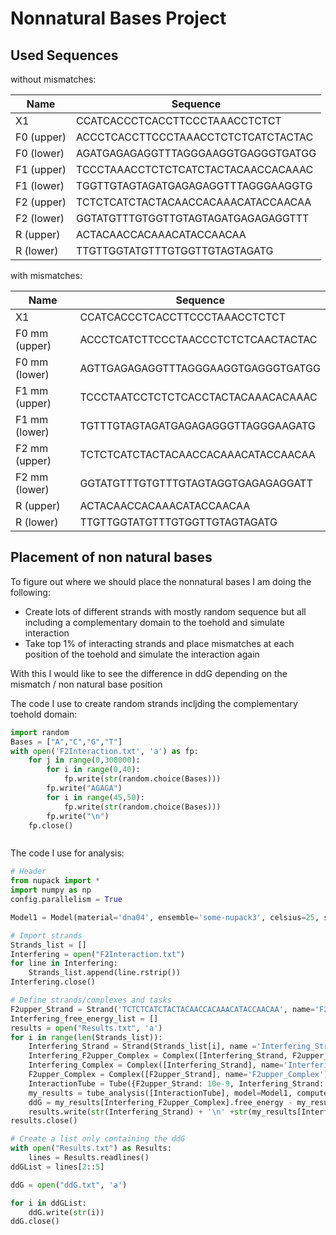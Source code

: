 # Nonnatural Bases Project

## Used Sequences

without mismatches:

| Name        | Sequence    |
| ----------- | ----------- |
|X1           | CCATCACCCTCACCTTCCCTAAACCTCTCT  |
|F0 (upper)  | ACCCTCACCTTCCCTAAACCTCTCTCATCTACTAC |
|F0 (lower)  | AGATGAGAGAGGTTTAGGGAAGGTGAGGGTGATGG |
|F1 (upper)  | TCCCTAAACCTCTCTCATCTACTACAACCACAAAC |
|F1 (lower)  | TGGTTGTAGTAGATGAGAGAGGTTTAGGGAAGGTG |
|F2 (upper)  | TCTCTCATCTACTACAACCACAAACATACCAACAA |
|F2 (lower)  | GGTATGTTTGTGGTTGTAGTAGATGAGAGAGGTTT |
|R (upper)  | ACTACAACCACAAACATACCAACAA |
|R (lower)  | TTGTTGGTATGTTTGTGGTTGTAGTAGATG |

with mismatches:

| Name        | Sequence    |
| ----------- | ----------- |
|X1           | CCATCACCCTCACCTTCCCTAAACCTCTCT  |
|F0 mm (upper)  |ACCCTCATCTTCCCTAACCCTCTCTCAACTACTAC|
|F0 mm (lower)  |AGTTGAGAGAGGTTTAGGGAAGGTGAGGGTGATGG|
|F1 mm (upper)  |TCCCTAATCCTCTCTCACCTACTACAAACACAAAC|
|F1 mm (lower)  |TGTTTGTAGTAGATGAGAGAGGGTTAGGGAAGATG|
|F2 mm (upper)  |TCTCTCATCTACTACAACCACAAACATACCAACAA|
|F2 mm (lower)  |GGTATGTTTGTGTTTGTAGTAGGTGAGAGAGGATT|
|R (upper)  | ACTACAACCACAAACATACCAACAA |
|R (lower)  | TTGTTGGTATGTTTGTGGTTGTAGTAGATG |

## Placement of non natural bases
To figure out where we should place the nonnatural bases I am doing the following:
- Create lots of different strands with mostly random sequence but all including a complementary domain to the toehold and simulate interaction
- Take top 1% of interacting strands and place mismatches at each position of the toehold and simulate the interaction again

With this I would like to see the difference in ddG depending on the mismatch / non natural base position

The code I use to create random strands incljding the complementary toehold domain:

```python
import random
Bases = ["A","C","G","T"]
with open('F2Interaction.txt', 'a') as fp:
    for j in range(0,300000):
        for i in range(0,40):
            fp.write(str(random.choice(Bases)))
        fp.write("AGAGA")
        for i in range(45,50):
            fp.write(str(random.choice(Bases)))
        fp.write("\n")
    fp.close()
```


```python

```


The code I use for analysis:

```python
# Header
from nupack import *
import numpy as np
config.parallelism = True

Model1 = Model(material='dna04', ensemble='some-nupack3', celsius=25, sodium=0.05, magnesium=0.0125) #Define model used for NUPACK calculations
```


```python
# Import strands
Strands_list = []
Interfering = open("F2Interaction.txt")
for line in Interfering:
    Strands_list.append(line.rstrip())
Interfering.close()
```


```python
# Define strands/complexes and tasks 
F2upper_Strand = Strand('TCTCTCATCTACTACAACCACAAACATACCAACAA', name='F2upper')
Interfering_free_energy_list = []
results = open("Results.txt", 'a')
for i in range(len(Strands_list)):
    Interfering_Strand = Strand(Strands_list[i], name ='Interfering_Strand')
    Interfering_F2upper_Complex = Complex([Interfering_Strand, F2upper_Strand], name='Interfering_F2upper_Complex')
    Interfering_Complex = Complex([Interfering_Strand], name='Interfering_Complex')
    F2upper_Complex = Complex([F2upper_Strand], name='F2upper_Complex')
    InteractionTube = Tube({F2upper_Strand: 10e-9, Interfering_Strand: 1e-6}, complexes=SetSpec(include=[Interfering_F2upper_Complex, Interfering_Complex, F2upper_Complex]), name='InteractionTube')
    my_results = tube_analysis([InteractionTube], model=Model1, compute=['mfe'])
    ddG = my_results[Interfering_F2upper_Complex].free_energy - my_results[F2upper_Complex].free_energy - my_results[Interfering_Complex].free_energy
    results.write(str(Interfering_Strand) + '\n' +str(my_results[Interfering_F2upper_Complex].free_energy) + '\n' +str(ddG) +'\n'+ str(my_results[Interfering_F2upper_Complex].mfe[0].structure) +'\n'+'\n')
results.close()
```


```python
# Create a list only containing the ddG 
with open("Results.txt") as Results:
    lines = Results.readlines()
ddGList = lines[2::5]

ddG = open("ddG.txt", 'a')

for i in ddGList:
    ddG.write(str(i))
ddG.close()
    
```


```python

```

